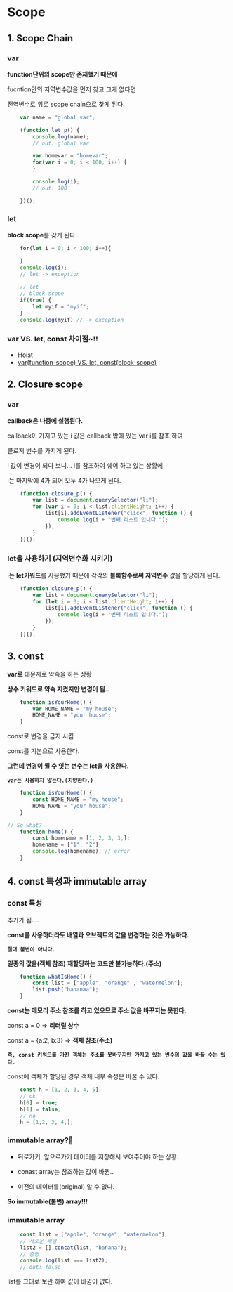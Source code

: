 # Scope
 
## 1. Scope Chain 
### var
__function단위의 scope만 존재했기 때문에__ 

fucntion안의 지역변수값을 먼저 찾고 그게 없다면 

전역변수로 위로 scope chain으로 찾게 된다.

```javascript
    var name = "global var";

    (function let_p() {
        console.log(name);
        // out: global var

        var homevar = "homevar";
        for(var i = 0; i < 100; i++) {
        }

        console.log(i);
        // out: 100

    })();
```

### let
**block scope**를 갖게 된다.

```javascript
    for(let i = 0; i < 100; i++){

    }
    console.log(i);
    // let -> exception
    
    // let
    // block scope 
    if(true) {
        let myif = "myif";
    }
    console.log(myif) // -> exception
```

### var VS. let, const 차이점~!!
- Hoist
- [var(function-scope) VS. let, const(block-scope)](https://gist.github.com/LeoHeo/7c2a2a6dbcf80becaaa1e61e90091e5d)

## 2. Closure scope
### var
__callback은 나중에 실행된다.__ 

callback이 가지고 있는 i 값은 callback 밖에 있는 var i를 참조 하여

클로저 변수를 가지게 된다.

i 값이 변경이 되다 보니... i를 참조하여 쉐어 하고 있는 상황에 

i는 마지막에 4가 되어 모두 4가 나오게 된다.

```javascript
    (function closure_p() {
        var list = document.querySelector("li");
        for (var i = 0; i < list.clientHeight; i++) {
            list[i].addEventListener("click", function () {
                console.log(i + "번째 리스트 입니다.");
            });
        }
    })();
``` 

### let을 사용하기 (지역변수화 시키기)
i는 **let키워드**를 사용했기 때문에 각각의 **블록함수로써 지역변수** 값을 할당하게 된다.
```javascript 
    (function closure_p() {
        var list = document.querySelector("li");
        for (let i = 0; i < list.clientHeight; i++) {
            list[i].addEventListener("click", function () {
                console.log(i + "번째 리스트 입니다.");
            });
        }
    })();
```

## 3. const
**var로** 대문자로 약속을 하는 상황

**상수 키워드로 약속 지켰지만 변경이 됨..**
``` javascript
    function isYourHome() {
        var HOME_NAME = "my house";
        HOME_NAME = "your house";
    }
```

const로 변경을 금지 시킴

const를 기본으로 사용한다.

__그런데 변경이 될 수 잇는 변수는 let을 사용한다.__

**`var는 사용하지 않는다.(지양한다.)`**

```javascript
    function isYourHome() {
        const HOME_NAME = "my house";
        HOME_NAME = "your house";
    }

// So what?
    function home() {
        const homename = [1, 2, 3, 3,];
        homename = ["1", "2"];
        console.log(homename); // error
    }
```


## 4. const 특성과 immutable array
### const 특성
추가가 됨....

__const를 사용하더라도 배열과 오브젝트의 값을 변경하는 것은 가능하다.__

__`절대 불변이 아니다.`__

__일종의 값을(객체 참조) 재할당하는 코드만 불가능하다.(주소)__

```javascript
    function whatIsHome() {
        const list = ["apple", "orange" , "watermelon"];
        list.push("bananaa");
    }
```
**const는 메모리 주소 참조를 하고 있으므로 주소 값을 바꾸지는 못한다.**
 
 const a = 0 => **리터럴 상수**
 
 const a = {a:2, b:3} => **객체 참조(주소)**
 
**`즉, const 키워드를 가진 객체는 주소를 못바꾸지만 가지고 있는 변수의 값을 바꿀 수는 있다.`**
 
 const에 객체가 할당된 경우 객체 내부 속성은 바꿀 수 있다.

```javascript
    const h = [1, 2, 3, 4, 5];
    // ok
    h[0] = true;
    h[1] = false; 
    // no 
    h = [1,2, 3, 4,];
```

### immutable array?🤔

- 뒤로가기, 앞으로가기 데이터를 저장해서 보여주어야 하는 상황.

- conast array는 참조하는 값이 바뀜..

- 이전의 데이터를(original) 알 수 없다.

__So immutable(불변) array!!!__

### immutable array
```javascript
    const list = ["apple", "orange", "watermelon"];
    // 새로운 배열
    list2 = [].concat(list, "banana");
    // 증명
    console.log(list === list2); 
    // out: false
```
list를 그대로 보관 하여 값이 바뀜이 없다. 